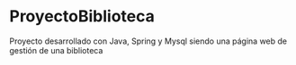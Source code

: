 # ProyectoBiblioteca
Proyecto desarrollado con Java, Spring y Mysql siendo una página web de gestión de una biblioteca
